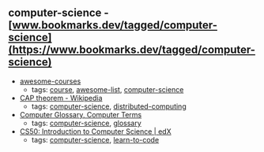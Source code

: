 computer-science - [www.bookmarks.dev/tagged/computer-science](https://www.bookmarks.dev/tagged/computer-science)
---
* [awesome-courses](https://github.com/prakhar1989/awesome-courses#readme)
    * tags: [course](../tagged/course.md), [awesome-list](../tagged/awesome-list.md), [computer-science](../tagged/computer-science.md)
* [CAP theorem - Wikipedia](https://en.wikipedia.org/wiki/CAP_theorem)
    * tags: [computer-science](../tagged/computer-science.md), [distributed-computing](../tagged/distributed-computing.md)
* [Computer Glossary, Computer Terms](http://whatis.techtarget.com/)
    * tags: [computer-science](../tagged/computer-science.md), [glossary](../tagged/glossary.md)
* [CS50: Introduction to Computer Science | edX](https://www.edx.org/course/introduction-computer-science-harvardx-cs50x)
    * tags: [computer-science](../tagged/computer-science.md), [learn-to-code](../tagged/learn-to-code.md)
